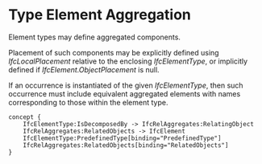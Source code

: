 Type Element Aggregation
========================

Element types may define aggregated components.

Placement of such components may be explicitly defined using _IfcLocalPlacement_ relative to the enclosing _IfcElementType_, or implicitly defined if _IfcElement.ObjectPlacement_ is null.

If an occurrence is instantiated of the given _IfcElementType_, then such occurrence must include equivalent aggregated elements with names corresponding to those within the element type.

```
concept {
    IfcElementType:IsDecomposedBy -> IfcRelAggregates:RelatingObject
    IfcRelAggregates:RelatedObjects -> IfcElement
    IfcElementType:PredefinedType[binding="PredefinedType"]
    IfcRelAggregates:RelatedObjects[binding="RelatedObjects"]
}
```
